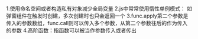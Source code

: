 1.使用命名空间或者构造私有对象减少全局变量
2.js中常常使用惰性单例模式： 如弹窗组件在触发时创建，多次创建时也只会返回一个
3.func.apply第二个参数是传入的参数数组，func.call则可以传入多个参数，从第二个参数往后的作为传入的参数
4.高阶函数：指函数可以被当作参数传入或者传出
